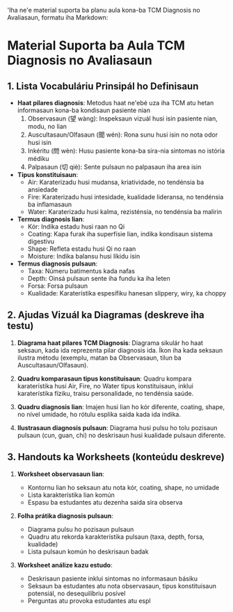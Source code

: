 'Iha ne'e material suporta ba planu aula kona-ba TCM Diagnosis no Avaliasaun, formatu iha Markdown:

# Material Suporta ba Aula TCM Diagnosis no Avaliasaun

## 1. Lista Vocabuláriu Prinsipál ho Definisaun

- **Haat pilares diagnosis**: Metodus haat ne'ebé uza iha TCM atu hetan informasaun kona-ba kondisaun pasiente nian
  1. Observasaun (望 wàng): Inspeksaun vizuál husi isin pasiente nian, modu, no lian
  2. Auscultasaun/Olfasaun (聞 wén): Rona sunu husi isin no nota odor husi isin
  3. Inkéritu (問 wèn): Husu pasiente kona-ba sira-nia sintomas no istória médiku
  4. Palpasaun (切 qiè): Sente pulsaun no palpasaun iha area isin
- **Tipus konstituisaun**:
  - Air: Karaterizadu husi mudansa, kriatividade, no tendénsia ba ansiedade
  - Fire: Karaterizadu husi intesidade, kualidade lideransa, no tendénsia ba inflamasaun
  - Water: Karaterizadu husi kalma, rezisténsia, no tendénsia ba malirin
- **Termus diagnosis lian**:
  - Kór: Indika estadu husi raan no Qi
  - Coating: Kapa furak iha superfísie lian, indika kondisaun sistema digestivu
  - Shape: Refleta estadu husi Qi no raan
  - Moisture: Indika balansu husi líkidu isin
- **Termus diagnosis pulsaun**:
  - Taxa: Númeru batimentus kada nafas
  - Depth: Oinsá pulsaun sente iha fundu ka iha leten
  - Forsa: Forsa pulsaun
  - Kualidade: Karaterístika espesífiku hanesan slippery, wiry, ka choppy

## 2. Ajudas Vizuál ka Diagramas (deskreve iha testu)

1. **Diagrama haat pilares TCM Diagnosis**:
   Diagrama sikulár ho haat seksaun, kada ida reprezenta pilar diagnosis ida. Íkon iha kada seksaun ilustra métodu (exemplu, matan ba Observasaun, tilun ba Auscultasaun/Olfasaun).

2. **Quadru komparasaun tipus konstituisaun**:
   Quadru kompara karaterístika husi Air, Fire, no Water tipus konstituisaun, inklui karaterístika fíziku, traisu personalidade, no tendénsia saúde.

3. **Quadru diagnosis lian**:
   Imajen husi lian ho kór diferente, coating, shape, no nível umidade, ho rótulu esplika saida kada ida indika.

4. **Ilustrasaun diagnosis pulsaun**:
   Diagrama husi pulsu ho tolu pozisaun pulsaun (cun, guan, chi) no deskrisaun husi kualidade pulsaun diferente.

## 3. Handouts ka Worksheets (konteúdu deskreve)

1. **Worksheet observasaun lian**:
   - Kontornu lian ho seksaun atu nota kór, coating, shape, no umidade
   - Lista karakterístika lian komún
   - Espasu ba estudantes atu dezenha saida sira observa

2. **Folha prátika diagnosis pulsaun**:
   - Diagrama pulsu ho pozisaun pulsaun
   - Quadru atu rekorda karakterístika pulsaun (taxa, depth, forsa, kualidade)
   - Lista pulsaun komún ho deskrisaun badak

3. **Worksheet análize kazu estudo**:
   - Deskrisaun pasiente inklui sintomas no informasaun básiku
   - Seksaun ba estudantes atu nota observasaun, tipus konstituisaun potensiál, no desequilíbriu posível
   - Perguntas atu provoka estudantes atu espl